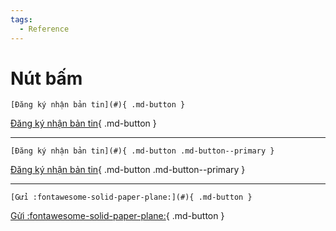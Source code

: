 ```yaml
---
tags:
  - Reference
---
```


# Nút bấm

``` 
[Đăng ký nhận bản tin](#){ .md-button }
``` 
[Đăng ký nhận bản tin](#){ .md-button }

***

``` 
[Đăng ký nhận bản tin](#){ .md-button .md-button--primary }
``` 
[Đăng ký nhận bản tin](#){ .md-button .md-button--primary }

***

``` 
[Gửi :fontawesome-solid-paper-plane:](#){ .md-button }
``` 
[Gửi :fontawesome-solid-paper-plane:](#){ .md-button }
